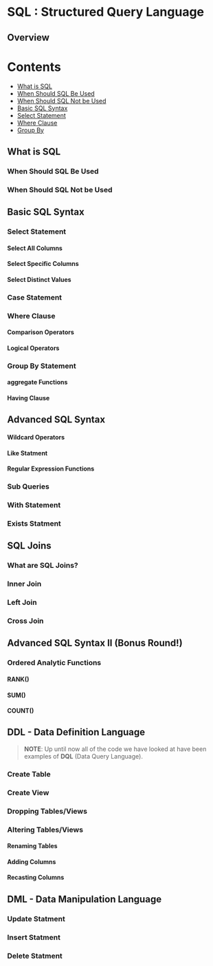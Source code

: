 <!--
author:   Peter Camacho, Clinical Reporting Unit, Children's Hospital of Philadelphia
email:    camachop@chop.edu
version:  0.0.0
language: en
narrator: US English Female
comment:  SQL (Structured Query Language) is a domain-specific language used in programming and designed for managing data held in a Relational Database Management System (RDBMS), or for stream processing in a relational data stream management system (RDSMS).
link:     https://chop-dbhi-arcus-education-website-assets.s3.amazonaws.com/css/custom.css
logo:     https://github.com/arcus/education_fellows/raw/main/img/chop-icon.png
-->


# SQL : Structured Query Language

## Overview

<div class = "hint">

</div>

Contents
========

* [What is SQL](#What-is-SQL)
 * [When Should SQL Be Used](#When-Should-SQL-Be-Used)
 * [When Should SQL Not be Used](#When-Should-SQL-Not-be-Used)
* [Basic SQL Syntax](#Basic-SQL-Syntax)
 * [Select Statement](#Select-Statement)
 * [Where Clause](#Where-Clause)
 * [Group By](#Group-By)

## What is SQL
### When Should SQL Be Used
### When Should SQL Not be Used

## Basic SQL Syntax
### Select Statement
#### Select All Columns
#### Select Specific Columns
#### Select Distinct Values
### Case Statement
### Where Clause
#### Comparison Operators
#### Logical Operators
### Group By Statement
#### aggregate Functions
#### Having Clause

## Advanced SQL Syntax
#### Wildcard Operators
#### Like Statment
#### Regular Expression Functions
### Sub Queries
### With Statement
### Exists Statment

## SQL Joins
### What are SQL Joins?
### Inner Join
### Left Join
### Cross Join

## Advanced SQL Syntax II (Bonus Round!)
### Ordered Analytic Functions
#### RANK()
#### SUM()
#### COUNT()

## DDL - Data Definition Language

> **NOTE**: Up until now all of the code we have looked at have been examples of **DQL** (Data Query Language).

### Create Table
### Create View
### Dropping Tables/Views
### Altering Tables/Views
#### Renaming Tables
#### Adding Columns
#### Recasting Columns

## DML - Data Manipulation Language

### Update Statment
### Insert Statment
### Delete Statment

